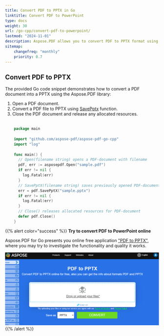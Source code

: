 ```yaml
---
title: Convert PDF to PPTX in Go
linktitle: Convert PDF to PowerPoint
type: docs
weight: 30
url: /go-cpp/convert-pdf-to-powerpoint/
lastmod: "2024-11-01"
description: Aspose.PDF allows you to convert PDF to PPTX format using Go via C++.
sitemap:
    changefreq: "monthly"
    priority: 0.7
---
```


## Convert PDF to PPTX

The provided Go code snippet demonstrates how to convert a PDF document into a PPTX using the Aspose.PDF library:

1. Open a PDF document.
1. Convert a PDF file to PPTX using [SavePptx](https://reference.aspose.com/pdf/go-cpp/convert/savepptx/) function.
1. Close the PDF document and release any allocated resources.

```go

    package main

    import "github.com/aspose-pdf/aspose-pdf-go-cpp"
    import "log"

    func main() {
      // Open(filename string) opens a PDF-document with filename
      pdf, err := asposepdf.Open("sample.pdf")
      if err != nil {
        log.Fatal(err)
      }
      // SavePptX(filename string) saves previously opened PDF-document as PptX-document with filename
      err = pdf.SavePptX("sample.pptx")
      if err != nil {
        log.Fatal(err)
      }
      // Close() releases allocated resources for PDF-document
      defer pdf.Close()
    }
```

{{% alert color="success" %}}
**Try to convert PDF to PowerPoint online**

Aspose.PDF for Go presents you online free application ["PDF to PPTX"](https://products.aspose.app/pdf/conversion/pdf-to-pptx), where you may try to investigate the functionality and quality it works.

[![Aspose.PDF Convertion PDF to PPTX with Free App](pdf_to_pptx.png)](https://products.aspose.app/pdf/conversion/pdf-to-pptx)
{{% /alert %}}